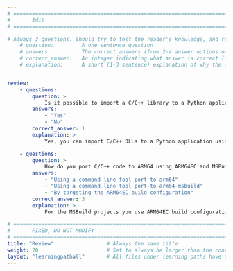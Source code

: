```yaml
---
# ================================================================================
#       Edit
# ================================================================================

# Always 3 questions. Should try to test the reader's knowledge, and reinforce the key points you want them to remember.
    # question:         A one sentence question
    # answers:          The correct answers (from 2-4 answer options only). Should be surrounded by quotes.
    # correct_answer:   An integer indicating what answer is correct (index starts from 0)
    # explanation:      A short (1-3 sentence) explanation of why the correct answer is correct. Can add additional context if desired


review:
    - questions:
        question: >
            Is it possible to import a C/C++ library to a Python application?
        answers:
            - "Yes"
            - "No"            
        correct_answer: 1
        explanation: >
            Yes, you can import C/C++ DLLs to a Python application using ctypes.

    - questions:
        question: >
            How do you port C/C++ code to ARM64 using ARM64EC and MSBuild?
        answers:
            - "Using a command line tool port-to-arm64"
            - "Using a command line tool port-to-arm64-msbuild"
            - "By targeting the ARM64EC build configuration"
        correct_answer: 3                     
        explanation: >
            For the MSBuild projects you use ARM64EC build configuration to compile the DLL to ARM64EC

# ================================================================================
#       FIXED, DO NOT MODIFY
# ================================================================================
title: "Review"                 # Always the same title
weight: 20                      # Set to always be larger than the content in this path
layout: "learningpathall"       # All files under learning paths have this same wrapper
---
```

